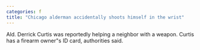 ```yaml
---
categories: f
title: "Chicago alderman accidentally shoots himself in the wrist"
---
```

Ald. Derrick Curtis was reportedly helping a neighbor with a weapon. Curtis has a firearm owner"s ID card, authorities said.